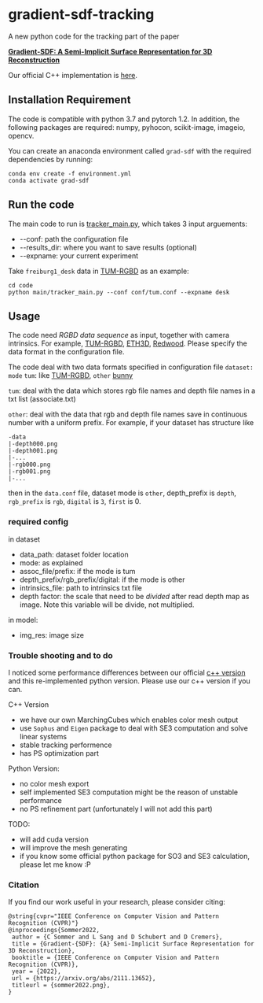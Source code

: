 # gradient-sdf-tracking
A new python code for the tracking part of the paper 

 **[Gradient-SDF: A Semi-Implicit Surface Representation for 3D Reconstruction](https://arxiv.org/abs/2111.13652)**

 Our official C++ implementation is [here](https://github.com/c-sommer/gradient-sdf).


## Installation Requirement
The code is compatible with python 3.7 and pytorch 1.2. In addition, the following packages are required:
numpy, pyhocon, scikit-image, imageio, opencv.

You can create an anaconda environment called `grad-sdf` with the required dependencies by running:

```
conda env create -f environment.yml
conda activate grad-sdf
```

## Run the code
The main code to run is [tracker_main.py](code/main/tracker_main.py), which takes 3 input arguements:

- --conf: path the configuration file
- --results_dir: where you want to save results (optional)
- --expname: your current experiment 

Take `freiburg1_desk` data in [TUM-RGBD](https://vision.in.tum.de/data/datasets/rgbd-dataset) as an example:
```
cd code
python main/tracker_main.py --conf conf/tum.conf --expname desk
```

## Usage
The code need *RGBD data sequence* as input, together with camera intrinsics. For example, [TUM-RGBD](https://vision.in.tum.de/data/datasets/rgbd-dataset), [ETH3D](https://www.eth3d.net/), [Redwood](http://redwood-data.org/). Please specify the data format in the configuration file. 

The code deal with two data formats specified in configuration file `dataset: mode` `tum`: like [TUM-RGBD](code/conf/tum.confconf/), `other` [bunny](code/conf/bunny.conf) 

`tum`: deal with the data which stores rgb file names and depth file names in a txt list (associate.txt)

`other`: deal with the data that rgb and depth file names save in continuous number with a uniform prefix. For example, if your dataset has structure like 
```
-data
|-depth000.png
|-depth001.png
|-...
|-rgb000.png
|-rgb001.png
|-...
```
then in the `data.conf` file, dataset mode is `other`, depth_prefix is `depth`, `rgb_prefix` is `rgb`, `digital` is `3`, `first` is 0. 

### required config
in dataset
- data_path: dataset folder location
- mode: as explained
- assoc_file/prefix: if the mode is tum
- depth_prefix/rgb_prefix/digital: if the mode is other 
- intrinsics_file: path to intrinsics txt file
- depth factor: the scale that need to be *divided* after read depth map as image. Note this variable will be divide, not multiplied.

in model:
- img_res: image size


### Trouble shooting and to do

I noticed some performance differences between our official [c++ version](https://github.com/c-sommer/gradient-sdf) and this re-implemented python version. Please use our c++ version if you can.

C++ Version
- we have our own MarchingCubes which enables color mesh output
- use `Sophus` and `Eigen` package to deal with SE3 computation and solve linear systems
- stable tracking performence
- has PS optimization part

Python Version:
- no color mesh export
- self implemented SE3 computation might be the reason of unstable performance
- no PS refinement part (unfortunately I will not add this part)

TODO:
- will add cuda version
- will improve the mesh generating
- if you know some official python package for SO3 and SE3 calculation, please let me know :P

### Citation
If you find our work useful in your research, please consider citing:

```
@string{cvpr="IEEE Conference on Computer Vision and Pattern Recognition (CVPR)"}
@inproceedings{Sommer2022,
 author = {C Sommer and L Sang and D Schubert and D Cremers},
 title = {Gradient-{SDF}: {A} Semi-Implicit Surface Representation for 3D Reconstruction},
 booktitle = {IEEE Conference on Computer Vision and Pattern Recognition (CVPR)},
 year = {2022},
 url = {https://arxiv.org/abs/2111.13652},
 titleurl = {sommer2022.png},
}

```


